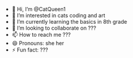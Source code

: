 - 👋 Hi, I’m @CatQueen1
- 👀 I’m interested in cats coding and art
- 🌱 I’m currently learning the basics in 8th grade 
- 💞️ I’m looking to collaborate on ???
- 📫 How to reach me ???
- 😄 Pronouns: she her
- ⚡ Fun fact: ???

<!---
CatQueen1/CatQueen1 is a ✨ special ✨ repository because its `README.md` (this file) appears on your GitHub profile.
You can click the Preview link to take a look at your changes.
--->
